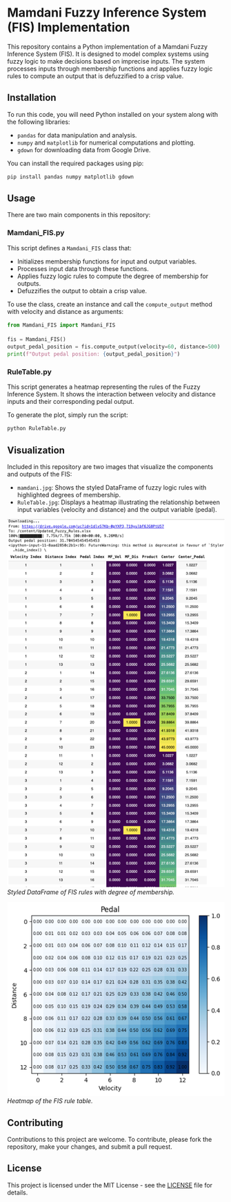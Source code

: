 
# Mamdani Fuzzy Inference System (FIS) Implementation

This repository contains a Python implementation of a Mamdani Fuzzy Inference System (FIS). It is designed to model complex systems using fuzzy logic to make decisions based on imprecise inputs. The system processes inputs through membership functions and applies fuzzy logic rules to compute an output that is defuzzified to a crisp value.

## Installation

To run this code, you will need Python installed on your system along with the following libraries:
- `pandas` for data manipulation and analysis.
- `numpy` and `matplotlib` for numerical computations and plotting.
- `gdown` for downloading data from Google Drive.

You can install the required packages using pip:

```bash
pip install pandas numpy matplotlib gdown
```

## Usage

There are two main components in this repository:

### Mamdani_FIS.py

This script defines a `Mamdani_FIS` class that:
- Initializes membership functions for input and output variables.
- Processes input data through these functions.
- Applies fuzzy logic rules to compute the degree of membership for outputs.
- Defuzzifies the output to obtain a crisp value.

To use the class, create an instance and call the `compute_output` method with velocity and distance as arguments:

```python
from Mamdani_FIS import Mamdani_FIS

fis = Mamdani_FIS()
output_pedal_position = fis.compute_output(velocity=60, distance=500)
print(f"Output pedal position: {output_pedal_position}")
```

### RuleTable.py

This script generates a heatmap representing the rules of the Fuzzy Inference System. It shows the interaction between velocity and distance inputs and their corresponding pedal output.

To generate the plot, simply run the script:

```bash
python RuleTable.py
```

## Visualization

Included in this repository are two images that visualize the components and outputs of the FIS:

- `mamdani.jpg`: Shows the styled DataFrame of fuzzy logic rules with highlighted degrees of membership.
- `RuleTable.jpg`: Displays a heatmap illustrating the relationship between input variables (velocity and distance) and the output variable (pedal).

![Mamdani FIS DataFrame](mamdani.jpg)
*Styled DataFrame of FIS rules with degree of membership.*

![Rule Table Heatmap](RuleTable.jpg)
*Heatmap of the FIS rule table.*

## Contributing

Contributions to this project are welcome. To contribute, please fork the repository, make your changes, and submit a pull request.

## License

This project is licensed under the MIT License - see the [LICENSE](LICENSE) file for details.
